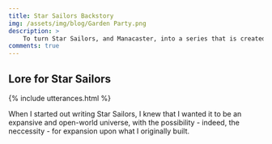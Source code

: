 ```yaml
---
title: Star Sailors Backstory
img: /assets/img/blog/Garden Party.png
description: >
	To turn Star Sailors, and Manacaster, into a series that is created, played, and expanded upon by people all over the world, we need to write some lore, or a backstory. To increase the likelihood and quality of sequels, we need to identify and nail down what the universe of Star Sailors is about. 
comments: true
---
```


## Lore for Star Sailors

{% include utterances.html %}

When I started out writing Star Sailors, I knew that I wanted it to be an expansive and open-world universe, with the possibility - indeed, the neccessity - for expansion upon what I originally built. 
